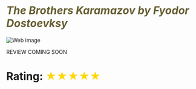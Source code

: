 # <span className="book-review-heading" style="color: #665e31">_The Brothers Karamazov by Fyodor Dostoevksy_</span>

![Web image](https://is5-ssl.mzstatic.com/image/thumb/Publication123/v4/6e/64/6b/6e646b24-17de-f178-d4dd-0b3a34934d2a/PD_Frankensein-Adj.jpg/100000x100000-999.jpg)

REVIEW COMING SOON

# Rating: <span style="color: gold"> ★★★★★ </span>
